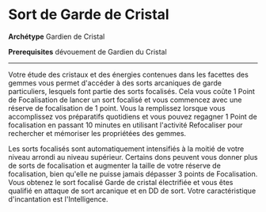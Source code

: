 # Sort de Garde de Cristal

<p><strong>Archétype</strong> Gardien de Cristal</p>
<p><strong>Prerequisites</strong> dévouement de Gardien du Cristal</p>
<hr>
<p>Votre étude des cristaux et des énergies contenues dans les facettes des gemmes vous permet d'accéder à des sorts arcaniques de garde particuliers, lesquels font partie des sorts focalisés. Cela vous coûte 1 Point de Focalisation de lancer un sort focalisé et vous commencez avec une réserve de focalisation de 1 point. Vous la remplissez lorsque vous accomplissez vos préparatifs quotidiens et vous pouvez regagner 1 Point de focalisation en passant 10 minutes en utilisant l'activité Refocaliser pour rechercher et mémoriser les propriétées des gemmes.</p>
<p>Les sorts focalisés sont automatiquement intensifiés à la moitié de votre niveau arrondi au niveau supérieur. Certains dons peuvent vous donner plus de sorts de focalisation et augmenter la taille de votre réserve de focalisation, bien qu'elle ne puisse jamais dépasser 3 points de Focalisation. Vous obtenez le sort focalisé Garde de cristal électrifiée et vous êtes qualifié en attaque de sort arcanique et en DD de sort. Votre caractéristique d'incantation est l'Intelligence.</p>